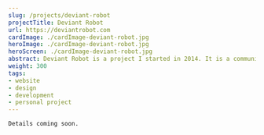 ```yaml
---
slug: /projects/deviant-robot
projectTitle: Deviant Robot
url: https://deviantrobot.com
cardImage: ./cardImage-deviant-robot.jpg
heroImage: ./cardImage-deviant-robot.jpg
heroScreen: ./cardImage-deviant-robot.jpg
abstract: Deviant Robot is a project I started in 2014. It is a community project that is designed to promote engaging with ideas and imagination.
weight: 300
tags:
- website
- design
- development
- personal project
---
```


<div class="block-text">

	Details coming soon.

</div>

